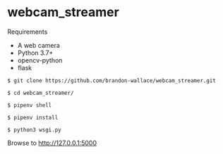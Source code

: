 # webcam_streamer

Requirements

* A web camera
* Python 3.7+
* opencv-python
* flask


```
$ git clone https://github.com/brandon-wallace/webcam_streamer.git

$ cd webcam_streamer/
```

```
$ pipenv shell

$ pipenv install
```

```
$ python3 wsgi.py
```

Browse to http://127.0.0.1:5000
